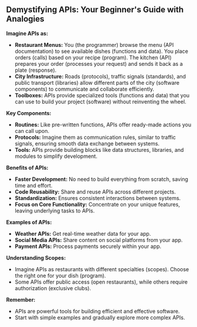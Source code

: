 ## Demystifying APIs: Your Beginner's Guide with Analogies

**Imagine APIs as:**

* **Restaurant Menus:** You (the programmer) browse the menu (API documentation) to see available dishes (functions and data). You place orders (calls) based on your recipe (program). The kitchen (API) prepares your order (processes your request) and sends it back as a plate (response).
* **City Infrastructure:** Roads (protocols), traffic signals (standards), and public transport (libraries) allow different parts of the city (software components) to communicate and collaborate efficiently.
* **Toolboxes:** APIs provide specialized tools (functions and data) that you can use to build your project (software) without reinventing the wheel.

**Key Components:**

* **Routines:** Like pre-written functions, APIs offer ready-made actions you can call upon.
* **Protocols:** Imagine them as communication rules, similar to traffic signals, ensuring smooth data exchange between systems.
* **Tools:** APIs provide building blocks like data structures, libraries, and modules to simplify development.

**Benefits of APIs:**

* **Faster Development:** No need to build everything from scratch, saving time and effort.
* **Code Reusability:** Share and reuse APIs across different projects.
* **Standardization:** Ensures consistent interactions between systems.
* **Focus on Core Functionality:** Concentrate on your unique features, leaving underlying tasks to APIs.

**Examples of APIs:**

* **Weather APIs:** Get real-time weather data for your app.
* **Social Media APIs:** Share content on social platforms from your app.
* **Payment APIs:** Process payments securely within your app.

**Understanding Scopes:**

* Imagine APIs as restaurants with different specialties (scopes). Choose the right one for your dish (program).
* Some APIs offer public access (open restaurants), while others require authorization (exclusive clubs).

**Remember:**

* APIs are powerful tools for building efficient and effective software.
* Start with simple examples and gradually explore more complex APIs.